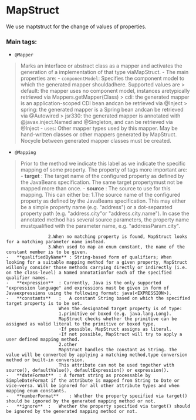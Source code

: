 # MapStruct

We use maptstruct for the change of values of properties.
### Main tags:
- `@Mapper`
> Marks an interface or abstract class as a mapper and activates the generation of a implementation of that type viaMapStruct.
	- The main properties are:
		-	`componentModel`:
			Specifies the component model to which the generated mapper shouldadhere. Supported values are 
			> default: the mapper uses no component model, instances aretypically retrieved via Mappers.getMapper(Class)
			> cdi: the generated mapper is an application-scoped CDI bean andcan be retrieved via @Inject
			> spring: the generated mapper is a Spring bean andcan be retrieved via @Autowired
			> jsr330: the generated mapper is annotated with @javax.inject.Named and @Singleton, and can be retrieved via @Inject
		-	`uses`:
			Other mapper types used by this mapper. May be hand-written classes or other mappers generated by MapStruct. 
			Nocycle between generated mapper classes must be created.
- `@Mapping`
> 	Prior to the method we indicate this label as we indicate the specific mapping of some property.
	The  property of tags more important are:
	-	**target**	: The target name of the configured property as defined by the JavaBeans specification. 
					The same target propertymust not be mapped more than once. 
	-	**source**	:	The source to use for this mapping. This can either be: 
					1.The source name of the configured property as defined by the JavaBeans specification. 
					This may either be a simple property name (e.g. "address") or a dot-separated property path (e.g. "address.city"or "address.city.name"). In case the annotated method has several source parameters, the property name mustqualified with the parameter name, e.g. "addressParam.city".

					2.When no matching property is found, MapStruct looks for a matching parameter name instead.
					3.When used to map an enum constant, the name of the constant member is to be given.
	-	**qualifiedByName**	: String-based form of qualifiers; When looking for a suitable mapping method for a given property, MapStruct willonly consider those methods carrying directly or indirectly (i.e. on the class-level) a Named annotationfor each of the specified qualifier names. 
	- 	**expression** 	: Currently, Java is the only supported "expression language" and expressions must be given in form of Javaexpressions using the following format: java(<EXPRESSION>). 
	-	**constants** 	:	A constant String based on which the specified target property is to be set. 
						When the designated target property is of type: 
						1.primitive or boxed (e.g. java.lang.Long). 
						MapStruct checks whether the primitive can be assigned as valid literal to the primitive or boxed type. 
						◦If possible, MapStruct assigns as literal. 
						◦If not possible, MapStruct will try to apply a user defined mapping method. 
						2.other 
						MapStruct handles the constant as String. The value will be converted by applying a matching method,type conversion method or built-in conversion. 
						This attribute can not be used together with source(), defaultValue(), defaultExpression() or expression().
	- 	**dateFormat** 	: A format string as processable by SimpleDateFormat if the attribute is mapped from String to Date or vice-versa. Will be ignored for all other attribute types and when mapping enum constants. 
	-	**numberFormat**	: Whether the property specified via target() should be ignored by the generated mapping method or not.
	-	**ignore**	:	Whether the property specified via target() should be ignored by the generated mapping method or not.
	
